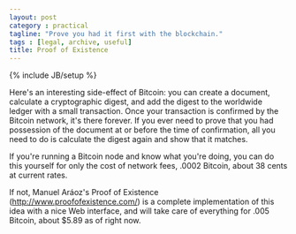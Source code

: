 ```yaml
---
layout: post
category : practical
tagline: "Prove you had it first with the blockchain."
tags : [legal, archive, useful]
title: Proof of Existence
---
```

{% include JB/setup %}

Here's an interesting side-effect of Bitcoin: you can create a document, calculate a cryptographic digest, and add the digest to the worldwide ledger with a small transaction. Once your transaction is confirmed by the Bitcoin network, it's there forever. If you ever need to prove that you had possession of the document at or before the time of confirmation, all you need to do is calculate the digest again and show that it matches.

If you're running a Bitcoin node and know what you're doing, you can do this yourself for only the cost of network fees, .0002 Bitcoin, about 38 cents at current rates.

If not, Manuel Ar&aacute;oz's Proof of Existence (<a href="http://www.proofofexistence.com/">http://www.proofofexistence.com/</a>) is a complete implementation of this idea with a nice Web interface, and will take care of everything for .005 Bitcoin, about $5.89 as of right now.
